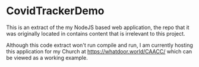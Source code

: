 # CovidTrackerDemo

This is an extract of the my NodeJS based web application, the repo that it was originally located in contains content that is irrelevant to this project. 

Although this code extract won't run compile and run, I am currently hosting this application for my Church at https://whatdoor.world/CAACC/ which can be viewed as a working example. 
